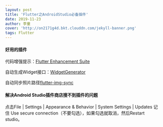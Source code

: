 ```yaml
---
layout: post
title: 'Flutter之AndroidStudio必备插件'
date: 2019-11-23
author: 李童
cover: 'http://on2171g4d.bkt.clouddn.com/jekyll-banner.png'
tags: Flutter
---
```


#### 好用的插件

代码增强提示：[Flutter Enhancement Suite](https://plugins.jetbrains.com/plugin/12693-flutter-enhancement-suite/)

自动生成Widget接口：[WidgetGenerator](https://plugins.jetbrains.com/plugin/12244-widgetgenerator/)

自动同步照片路径[flutter-img-sync](https://plugins.jetbrains.com/plugin/12585-flutter-img-sync/)



#### 解决Android Studio插件商店搜不到插件的问题

点击File | Settings | Appearance & Behavior | System Settings | Updates 记住 Use secure connection（不要勾选），如果勾选就取消，然后Restart studio。